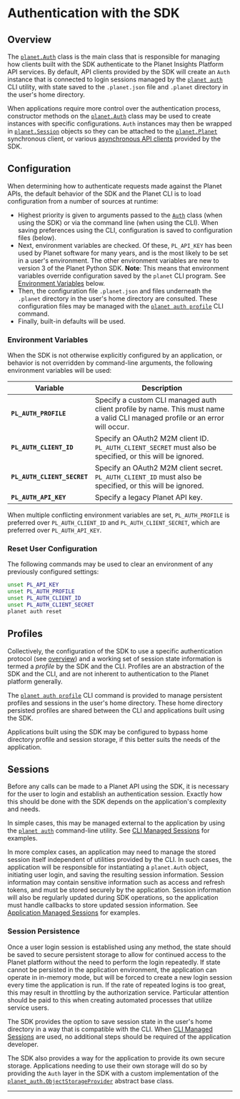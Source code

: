 # Authentication with the SDK

## Overview
The [`planet.Auth`](../../python/sdk-reference/#planet.auth.Auth) class is the
main class that is responsible for managing how clients built with the SDK
authenticate to the Planet Insights Platform API services.  By default,
API clients provided by the SDK will create an `Auth` instance that is connected
to login sessions managed by the [`planet auth`](../../cli/cli-reference/#auth)
CLI utility, with state saved to the `.planet.json` file and `.planet`
directory in the user's home directory.

When applications require more control over the authentication process,
constructor methods on the [`planet.Auth`](../../python/sdk-reference/#planet.auth.Auth)
class may be used to create instances with specific configurations.
`Auth` instances may then be wrapped in [`planet.Session`](../../python/sdk-reference/#planet.http.Session)
objects so they can be attached to the
[`planet.Planet`](../../python/sdk-reference/#planet.client.Planet) synchronous
client, or various [asynchronous API clients](../../python/async-sdk-guide/) provided by the SDK.

## Configuration

When determining how to authenticate requests made against the Planet
APIs, the default behavior of the SDK and the Planet CLI is to load
configuration from a number of sources at runtime:

- Highest priority is given to arguments passed to the [`Auth`](../../python/sdk-reference/#planet.auth.Auth)
  class (when using the SDK) or via the command line (when using the CLI).
  When saving preferences using the CLI, configuration is saved to
  configuration files (below).
- Next, environment variables are checked.
  Of these, `PL_API_KEY` has been used by Planet software for many years,
  and is the most likely to be set in a user's environment.
  The other environment variables are new to version 3 of the Planet Python SDK.
  **Note**: This means that environment variables override configuration
  saved by the `planet` CLI program.  See [Environment Variables](#environment-variables)
  below.
- Then, the configuration file `.planet.json` and files underneath
  the `.planet` directory in the user's home directory are consulted.
  These configuration files may be managed with the
  [`planet auth profile`](../../cli/cli-reference/#profile) CLI command.
- Finally, built-in defaults will be used.

### Environment Variables
When the SDK is not otherwise explicitly configured by an application,
or behavior is not overridden by command-line arguments, the following
environment variables will be used:

| Variable                    | Description                                                                                                                   |
|-----------------------------|-------------------------------------------------------------------------------------------------------------------------------|
| **`PL_AUTH_PROFILE`**       | Specify a custom CLI managed auth client profile by name.  This must name a valid CLI managed profile or an error will occur. |
| **`PL_AUTH_CLIENT_ID`**     | Specify an OAuth2 M2M client ID.  `PL_AUTH_CLIENT_SECRET` must also be specified, or this will be ignored.                    |
| **`PL_AUTH_CLIENT_SECRET`** | Specify an OAuth2 M2M client secret. `PL_AUTH_CLIENT_ID` must also be specified, or this will be ignored.                     |
| **`PL_AUTH_API_KEY`**       | Specify a legacy Planet API key.                                                                                              |

When multiple conflicting environment variables are set, `PL_AUTH_PROFILE` is
preferred over `PL_AUTH_CLIENT_ID` and `PL_AUTH_CLIENT_SECRET`, which are
preferred over `PL_AUTH_API_KEY`.

### Reset User Configuration
The following commands may be used to clear an environment of any
previously configured settings:

```sh title="Clear saved authentication settings"
unset PL_API_KEY
unset PL_AUTH_PROFILE
unset PL_AUTH_CLIENT_ID
unset PL_AUTH_CLIENT_SECRET
planet auth reset
```

## Profiles
Collectively, the configuration of the SDK to use a specific authentication
protocol (see [overview](../auth-overview#authentication-protocols)) and a
working set of session state information is termed a _profile_ by the SDK 
and the CLI.  Profiles are an abstraction of the SDK and the CLI, and are 
not inherent to authentication to the Planet platform generally.

The [`planet auth profile`](../../cli/cli-reference/#profile) CLI command
is provided to manage persistent profiles and sessions in the user's home
directory. These home directory persisted profiles are shared between the CLI
and applications built using the SDK.

Applications built using the SDK may be configured to bypass home directory
profile and session storage, if this better suits the needs of the application.

## Sessions

Before any calls can be made to a Planet API using the SDK, it is
necessary for the user to login and establish an authentication session.
Exactly how this should be done with the SDK depends on the
application's complexity and needs.

In simple cases, this may be managed external to the application
by using the [`planet auth`](../../cli/cli-reference/#auth)
command-line utility.  See [CLI Managed Sessions](../auth-dev-cli-managed)
for examples.

In more complex cases, an application may need to manage the
stored session itself independent of utilities provided by the CLI. In such
cases, the application will be responsible for instantiating a `planet.Auth`
object, initiating user login, and saving the resulting session information.
Session information may contain sensitive information such as access and
refresh tokens, and must be stored securely by the application.  Session
information will also be regularly updated during SDK operations, so the
application must handle callbacks to store updated session information.
See [Application Managed Sessions](../auth-dev-app-managed-oauth)
for examples.

### Session Persistence

Once a user login session is established using any method, the state should be
saved to secure persistent storage to allow for continued access to the Planet
platform without the need to perform the login repeatedly.  If state cannot
be persisted in the application environment, the application can operate in
in-memory mode, but will be forced to create a new login session every time the
application is run.  If the rate of repeated logins is too great, this may
result in throttling by the authorization service.  Particular attention should
be paid to this when creating automated processes that utilize service users.

The SDK provides the option to save session state in the user's
home directory in a way that is compatible with the CLI.
When [CLI Managed Sessions](../auth-dev-cli-managed) are used, no additional
steps should be required of the application developer.

The SDK also provides a way for the application to provide its own secure
storage.  Applications needing to use their own storage will do so by
providing the `Auth` layer in the SDK with a custom implementation of the
[`planet_auth.ObjectStorageProvider`](https://planet-auth.readthedocs.io/en/latest/api-planet-auth/#planet_auth.ObjectStorageProvider)
abstract base class.

----
